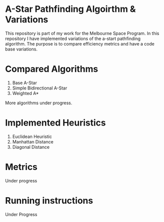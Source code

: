 # A-Star Pathfinding Algoirthm & Variations 
This repository is part of my work for the Melbourne Space Program. In this repository I have implemented variations of the a-start pathfinding algorithm. The purpose is to compare efficiency metrics and have a code base variations.

# Compared Algorithms 
1. Base A-Star 
2. Simple Bidirectional A-Star 
3. Weighted A* 

More algorithms under progress. 

# Implemented Heuristics 
1. Euclidean Heuristic 
2. Manhattan Distance 
3. Diagonal Distance 

# Metrics 

Under progress 

# Running instructions 

Under Progress 
